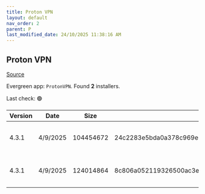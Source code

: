 ```yaml
---
title: Proton VPN
layout: default
nav_order: 2
parent: P
last_modified_date: 24/10/2025 11:38:16 AM
---
```


## Proton VPN

[Source](https://protonvpn.com/)

Evergreen app: `ProtonVPN`. Found **2** installers.

Last check: 🟢

| Version | Date     | Size      | Sha256                                                           | Architecture | InstallerType | Type | URI                                                                                                                                                                                |
| ------- | -------- | --------- | ---------------------------------------------------------------- | ------------ | ------------- | ---- | ---------------------------------------------------------------------------------------------------------------------------------------------------------------------------------- |
| 4.3.1   | 4/9/2025 | 104454672 | 24c2283e5bda0a378c969e2ee01bc61da98e5e26871d56cefd9a88e7d6df1038 | ARM64        | Default       | exe  | [https://github.com/ProtonVPN/win-app/releases/download/4.3.1/ProtonVPN_v4.3.1_arm64.exe](https://github.com/ProtonVPN/win-app/releases/download/4.3.1/ProtonVPN_v4.3.1_arm64.exe) |
| 4.3.1   | 4/9/2025 | 124014864 | 8c806a052119326500ac3e9d4cacc6cf3b0406c61c2a6b3532043b181cb047ef | x64          | Default       | exe  | [https://github.com/ProtonVPN/win-app/releases/download/4.3.1/ProtonVPN_v4.3.1_x64.exe](https://github.com/ProtonVPN/win-app/releases/download/4.3.1/ProtonVPN_v4.3.1_x64.exe)     |
